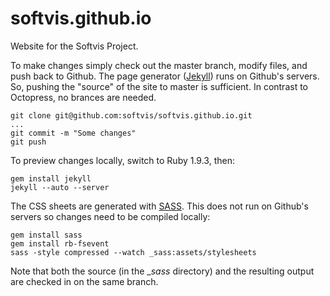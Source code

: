 softvis.github.io
=================

Website for the Softvis Project. 

To make changes simply check out the master branch, modify files, and push back to Github. The page generator ([Jekyll][]) runs on Github's servers. So, pushing the "source" of the site to master is sufficient. In contrast to Octopress, no brances are needed.

	git clone git@github.com:softvis/softvis.github.io.git
	...
	git commit -m "Some changes"
	git push

To preview changes locally, switch to Ruby 1.9.3, then:

    gem install jekyll
    jekyll --auto --server


The CSS sheets are generated with [SASS][]. This does not run on Github's servers so changes need to be compiled locally:

	gem install sass
	gem install rb-fsevent
	sass -style compressed --watch _sass:assets/stylesheets

Note that both the source (in the __sass_ directory) and the resulting output are checked in on the same branch.


  [Jekyll]: http://jekyllrb.com/
  [SASS]: http://sass-lang.com/
  
